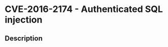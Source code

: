 CVE-2016-2174 - Authenticated SQL injection
===========================================

Description
-----------
